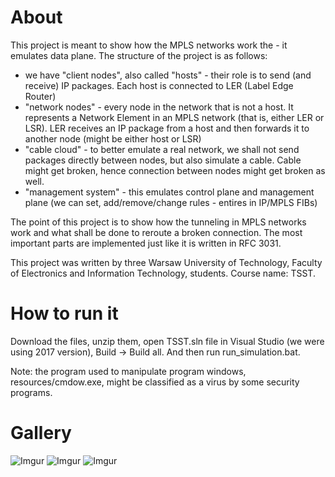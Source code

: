 # About

This project is meant to show how the MPLS networks work the - it emulates  data plane. The structure of the project is as follows:
- we have "client nodes", also called "hosts" - their role is to send (and receive) IP packages. Each host is connected to LER (Label Edge Router)
- "network nodes" - every node in the network that is not a host. It represents a Network Element in an MPLS network (that is, either LER or LSR). LER receives an IP package from a host and then forwards it to another node (might be either host or LSR)
- "cable cloud" - to better emulate a real network, we shall not send packages directly between nodes, but also simulate a cable. Cable might get broken, hence connection between nodes might get broken as well.
- "management system" - this emulates control plane and management plane (we can set, add/remove/change rules - entires in IP/MPLS FIBs)

The point of this project is to show how the tunneling in MPLS networks work and what shall be done to reroute a broken connection. The most important parts are implemented just like it is written in RFC 3031.

This project was written by three Warsaw University of Technology, Faculty of Electronics and Information Technology, students. Course name: TSST. 

# How to run it

Download the files, unzip them, open TSST.sln file in Visual Studio (we were using 2017 version), Build -> Build all.
And then run run_simulation.bat. 

Note: the program used to manipulate program windows, resources/cmdow.exe, might be classified as a virus by some security programs.

# Gallery

![Imgur](https://i.imgur.com/fBjXOC8.png?1)
![Imgur](https://i.imgur.com/6iZvah4.png?1)
![Imgur](https://i.imgur.com/5aLEMMR.png)
